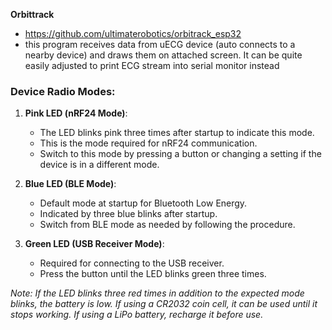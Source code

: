 
**Orbittrack** 
- https://github.com/ultimaterobotics/orbitrack_esp32
- this program receives data from uECG device (auto connects to a nearby device) and draws them on attached screen. It can be quite easily adjusted to print ECG stream into serial monitor instead




### Device Radio Modes:

1. **Pink LED (nRF24 Mode)**:  
   - The LED blinks pink three times after startup to indicate this mode.
   - This is the mode required for nRF24 communication.
   - Switch to this mode by pressing a button or changing a setting if the device is in a different mode.


2. **Blue LED (BLE Mode)**:  
   - Default mode at startup for Bluetooth Low Energy.
   - Indicated by three blue blinks after startup.
   - Switch from BLE mode as needed by following the procedure.

3. **Green LED (USB Receiver Mode)**:  
   - Required for connecting to the USB receiver.
   - Press the button until the LED blinks green three times.

*Note: If the LED blinks three red times in addition to the expected mode blinks, the battery is low. If using a CR2032 coin cell, it can be used until it stops working. If using a LiPo battery, recharge it before use.*
